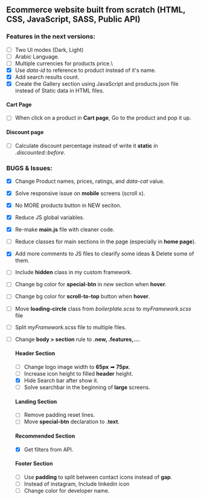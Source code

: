 ## Ecommerce website built from scratch (HTML, CSS, JavaScript, SASS, Public API)

### Features in the next versions:

- [ ] Two UI modes (Dark, Light)
- [ ] Arabic Language.
- [ ] Multiple currencies for products price.\
- [x] Use _data-id_ to reference to product instead of it's name.
- [x] Add search results count.
- [x] Create the Gallery section using JavaScript and products.json file instead of Static data in HTML files.

#### Cart Page

- [ ] When click on a product in **Cart page**, Go to the product and pop it up.

#### Discount page

- [ ] Calculate discount percentage instead of write it **static** in _.discounted::before_.

### BUGS & Issues:

- [x] Change Product names, prices, ratings, and _data-cat_ value.
- [x] Solve responsive issue on **mobile** screens (scroll x).
- [x] No MORE products button in NEW seciton.
- [x] Reduce JS global variables.
- [x] Re-make **main.js** file with cleaner code.
- [ ] Reduce classes for main sections in the page (especially in **home page**).
- [x] Add more comments to JS files to clearify some ideas & Delete some of them.
- [ ] Include **hidden** class in my custom framework.
- [ ] Change bg color for **special-btn** in _new_ section when **hover**.
- [ ] Change bg color for **scroll-to-top** button when **hover**.
- [ ] Move **loading-circle** class from _boilerplate.scss_ to _myFramework.scss_ file
- [ ] Split _myFramework.scss_ file to multiple files.
- [ ] Change **body > section** rule to **.new, .features,...**.

  #### Header Section

  - [ ] Change logo image width to **65px** ➡ **75px**.
  - [ ] Increase icon height to filled **header** height.
  - [x] Hide Search bar after show it.
  - [ ] Solve searchbar in the beginning of **large** screens.

  #### Landing Section

  - [ ] Remove padding reset lines.
  - [ ] Move **special-btn** declaration to **.text**.

  #### Recommended Section

  - [x] Get filters from API.

  #### Footer Section

  - [ ] Use **padding** to split between contact icons instead of **gap**.
  - [ ] Instead of instagram, Include linkedin icon
  - [ ] Change color for developer name.

